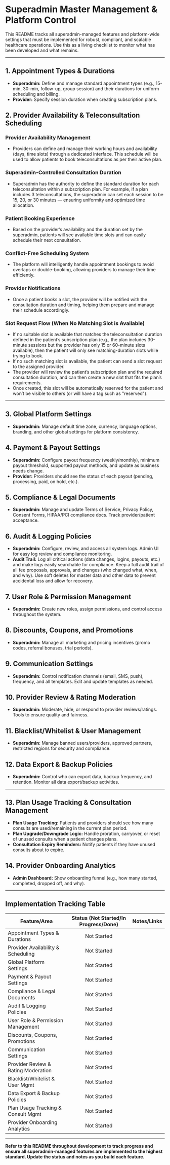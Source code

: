 # Superadmin Master Management & Platform Control

This README tracks all superadmin-managed features and platform-wide settings that must be implemented for robust, compliant, and scalable healthcare operations. Use this as a living checklist to monitor what has been developed and what remains.

---

## 1. Appointment Types & Durations
- **Superadmin:** Define and manage standard appointment types (e.g., 15-min, 30-min, follow-up, group session) and their durations for uniform scheduling and billing.
- **Provider:** Specify session duration when creating subscription plans.

## 2. Provider Availability & Teleconsultation Scheduling
### Provider Availability Management
- Providers can define and manage their working hours and availability (days, time slots) through a dedicated interface. This schedule will be used to allow patients to book teleconsultations as per their active plan.

### Superadmin-Controlled Consultation Duration
- Superadmin has the authority to define the standard duration for each teleconsultation within a subscription plan. For example, if a plan includes 3 teleconsultations, the superadmin can set each session to be 15, 20, or 30 minutes — ensuring uniformity and optimized time allocation.

### Patient Booking Experience
- Based on the provider’s availability and the duration set by the superadmin, patients will see available time slots and can easily schedule their next consultation.

### Conflict-Free Scheduling System
- The platform will intelligently handle appointment bookings to avoid overlaps or double-booking, allowing providers to manage their time efficiently.

### Provider Notifications
- Once a patient books a slot, the provider will be notified with the consultation duration and timing, helping them prepare and manage their schedule accordingly.

### Slot Request Flow (When No Matching Slot is Available)
- If no suitable slot is available that matches the teleconsultation duration defined in the patient’s subscription plan (e.g., the plan includes 30-minute sessions but the provider has only 15 or 60-minute slots available), then the patient will only see matching-duration slots while trying to book.
- If no such matching slot is available, the patient can send a slot request to the assigned provider.
- The provider will review the patient’s subscription plan and the required consultation duration, and can then create a new slot that fits the plan’s requirements.
- Once created, this slot will be automatically reserved for the patient and won’t be visible to others (or will have a tag such as "reserved").

---

## 3. Global Platform Settings
- **Superadmin:** Manage default time zone, currency, language options, branding, and other global settings for platform consistency.

## 4. Payment & Payout Settings
- **Superadmin:** Configure payout frequency (weekly/monthly), minimum payout threshold, supported payout methods, and update as business needs change.
- **Provider:** Providers should see the status of each payout (pending, processing, paid, on hold, etc.).

## 5. Compliance & Legal Documents
- **Superadmin:** Manage and update Terms of Service, Privacy Policy, Consent Forms, HIPAA/PCI compliance docs. Track provider/patient acceptance.

## 6. Audit & Logging Policies
- **Superadmin:** Configure, review, and access all system logs. Admin UI for easy log review and compliance monitoring.
- **Audit Trail:** Log all critical actions (data changes, logins, payouts, etc.) and make logs easily searchable for compliance. Keep a full audit trail of all fee proposals, approvals, and changes (who changed what, when, and why). Use soft deletes for master data and other data to prevent accidental loss and allow for recovery.

## 7. User Role & Permission Management
- **Superadmin:** Create new roles, assign permissions, and control access throughout the system.

## 8. Discounts, Coupons, and Promotions
- **Superadmin:** Manage all marketing and pricing incentives (promo codes, referral bonuses, trial periods).

## 9. Communication Settings
- **Superadmin:** Control notification channels (email, SMS, push), frequency, and all templates. Edit and update templates as needed.

## 10. Provider Review & Rating Moderation
- **Superadmin:** Moderate, hide, or respond to provider reviews/ratings. Tools to ensure quality and fairness.

## 11. Blacklist/Whitelist & User Management
- **Superadmin:** Manage banned users/providers, approved partners, restricted regions for security and compliance.

## 12. Data Export & Backup Policies
- **Superadmin:** Control who can export data, backup frequency, and retention. Monitor all data export/backup activities.

---

## 13. Plan Usage Tracking & Consultation Management
- **Plan Usage Tracking:** Patients and providers should see how many consults are used/remaining in the current plan period.
- **Plan Upgrade/Downgrade Logic:** Handle proration, carryover, or reset of unused consults when a patient changes plans.
- **Consultation Expiry Reminders:** Notify patients if they have unused consults about to expire.

## 14. Provider Onboarding Analytics
- **Admin Dashboard:** Show onboarding funnel (e.g., how many started, completed, dropped off, and why).

---

## Implementation Tracking Table

| Feature/Area                        | Status (Not Started/In Progress/Done) | Notes/Links |
|-------------------------------------|:-------------------------------------:|-------------|
| Appointment Types & Durations       | Not Started                           |             |
| Provider Availability & Scheduling  | Not Started                           |             |
| Global Platform Settings            | Not Started                           |             |
| Payment & Payout Settings           | Not Started                           |             |
| Compliance & Legal Documents        | Not Started                           |             |
| Audit & Logging Policies            | Not Started                           |             |
| User Role & Permission Management   | Not Started                           |             |
| Discounts, Coupons, Promotions      | Not Started                           |             |
| Communication Settings              | Not Started                           |             |
| Provider Review & Rating Moderation | Not Started                           |             |
| Blacklist/Whitelist & User Mgmt     | Not Started                           |             |
| Data Export & Backup Policies       | Not Started                           |             |
| Plan Usage Tracking & Consult Mgmt  | Not Started                           |             |
| Provider Onboarding Analytics       | Not Started                           |             |

---

**Refer to this README throughout development to track progress and ensure all superadmin-managed features are implemented to the highest standard. Update the status and notes as you build each feature.** 